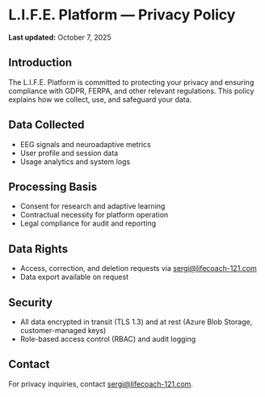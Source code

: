 # L.I.F.E. Platform — Privacy Policy

**Last updated:** October 7, 2025

## Introduction

The L.I.F.E. Platform is committed to protecting your privacy and ensuring compliance with GDPR, FERPA, and other relevant regulations. This policy explains how we collect, use, and safeguard your data.

## Data Collected

- EEG signals and neuroadaptive metrics
- User profile and session data
- Usage analytics and system logs

## Processing Basis

- Consent for research and adaptive learning
- Contractual necessity for platform operation
- Legal compliance for audit and reporting

## Data Rights

- Access, correction, and deletion requests via [sergi@lifecoach-121.com](mailto:sergi@lifecoach-121.com)
- Data export available on request

## Security

- All data encrypted in transit (TLS 1.3) and at rest (Azure Blob Storage, customer-managed keys)
- Role-based access control (RBAC) and audit logging

## Contact

For privacy inquiries, contact [sergi@lifecoach-121.com](mailto:sergi@lifecoach-121.com).
